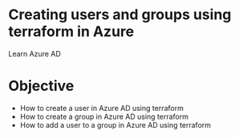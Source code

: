 # Creating users and groups using terraform in Azure

Learn Azure AD 

# Objective

- How to create a user in Azure AD using terraform
- How to create a group in Azure AD using terraform
- How to add a user to a group in Azure AD using terraform